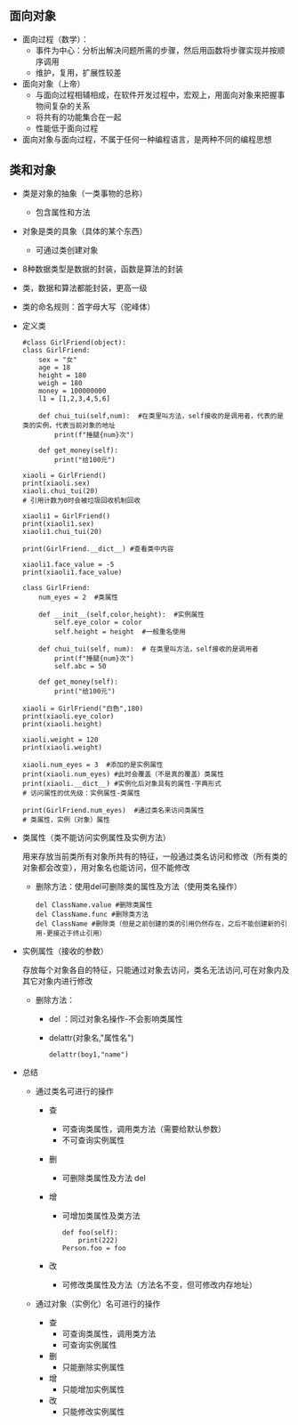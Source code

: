 ## 面向对象

+ 面向过程（数学）：
  + 事件为中心：分析出解决问题所需的步骤，然后用函数将步骤实现并按顺序调用
  + 维护，复用，扩展性较差
+ 面向对象（上帝）
  + 与面向过程相辅相成，在软件开发过程中，宏观上，用面向对象来把握事物间复杂的关系
  + 将共有的功能集合在一起
  + 性能低于面向过程
+ 面向对象与面向过程，不属于任何一种编程语言，是两种不同的编程思想



## 类和对象

+ 类是对象的抽象（一类事物的总称）

  + 包含属性和方法

+ 对象是类的具象（具体的某个东西）

  + 可通过类创建对象

+ 8种数据类型是数据的封装，函数是算法的封装

+ 类，数据和算法都能封装，更高一级

+ 类的命名规则：首字母大写（驼峰体）

+ 定义类

  ```
  #class GirlFriend(object):
  class GirlFriend:
      sex = "女"
      age = 18
      height = 180
      weigh = 180
      money = 100000000
      l1 = [1,2,3,4,5,6]
  
      def chui_tui(self,num):  #在类里叫方法，self接收的是调用者，代表的是类的实例，代表当前对象的地址
          print(f"捶腿{num}次")
  
      def get_money(self):
          print("给100元")
   
  xiaoli = GirlFriend()
  print(xiaoli.sex)
  xiaoli.chui_tui(20)
  # 引用计数为0时会被垃圾回收机制回收
  
  xiaoli1 = GirlFriend()
  print(xiaoli1.sex)
  xiaoli1.chui_tui(20)
  
  print(GirlFriend.__dict__) #查看类中内容
  
  xiaoli1.face_value = -5
  print(xiaoli1.face_value)
  ```

  ```
  class GirlFriend:
      num_eyes = 2  #类属性
  
      def __init__(self,color,height):  #实例属性
          self.eye_color = color
          self.height = height  #一般重名使用
  
      def chui_tui(self, num):  # 在类里叫方法，self接收的是调用者
          print(f"捶腿{num}次")
          self.abc = 50
  
      def get_money(self):
          print("给100元")
  
  xiaoli = GirlFriend("白色",180)
  print(xiaoli.eye_color)
  print(xiaoli.height)
  
  xiaoli.weight = 120
  print(xiaoli.weight)
  
  xiaoli.num_eyes = 3  #添加的是实例属性
  print(xiaoli.num_eyes) #此时会覆盖（不是真的覆盖）类属性
  print(xiaoli.__dict__) #实例化后对象具有的属性-字典形式
  # 访问属性的优先级：实例属性-类属性
  
  print(GirlFriend.num_eyes)  #通过类名来访问类属性
  # 类属性，实例（对象）属性
  ```

+ 类属性（类不能访问实例属性及实例方法）

  用来存放当前类所有对象所共有的特征，一般通过类名访问和修改（所有类的对象都会改变），用对象名也能访问，但不能修改

  + 删除方法：使用del可删除类的属性及方法（使用类名操作）

    ```
    del ClassName.value #删除类属性
    del ClassName.func #删除类方法
    del ClassName #删除类（但是之前创建的类的引用仍然存在，之后不能创建新的引用-更接近于终止引用）
    ```

    

+ 实例属性（接收的参数）

  存放每个对象各自的特征，只能通过对象去访问，类名无法访问,可在对象内及其它对象内进行修改
  
  + 删除方法：
  
    + del ：同过对象名操作-不会影响类属性
  
    + delattr(对象名,"属性名")
  
      ```
      delattr(boy1,"name")
      ```
  
+ 总结

  + 通过类名可进行的操作

    + 查

      + 可查询类属性，调用类方法（需要给默认参数）
      + 不可查询实例属性

    + 删

      + 可删除类属性及方法  del

    + 增

      + 可增加类属性及类方法

        ```
        def foo(self):
            print(222)
        Person.foo = foo
        ```

    + 改

      + 可修改类属性及方法（方法名不变，但可修改内存地址）

  + 通过对象（实例化）名可进行的操作

    + 查
      + 可查询类属性，调用类方法
      + 可查询实例属性
    + 删
      + 只能删除实例属性
    + 增
      + 只能增加实例属性
    + 改
      + 只能修改实例属性